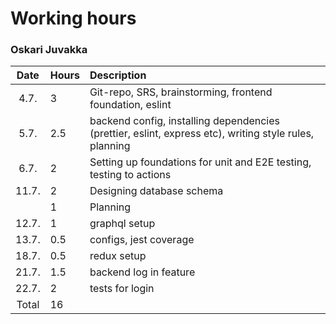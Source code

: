 # Working hours
### Oskari Juvakka

| Date | Hours | Description |
| :----: | :----- | :----- |
| 4.7. | 3 | Git-repo, SRS, brainstorming, frontend foundation, eslint |
| 5.7. | 2.5 | backend config, installing dependencies (prettier, eslint, express etc), writing style rules, planning |
| 6.7. | 2 | Setting up foundations for unit and E2E testing, testing to actions |
| 11.7. | 2 | Designing database schema |
| | 1 | Planning |
| 12.7. | 1 | graphql setup |
| 13.7. | 0.5 | configs, jest coverage |
| 18.7. | 0.5 | redux setup |
| 21.7. | 1.5 | backend log in feature |
| 22.7. | 2 | tests for login | 
| Total | 16 | |
